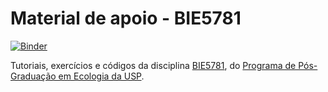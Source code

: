 # Material de apoio - BIE5781

[![Binder](https://mybinder.org/badge.svg)](https://mybinder.org/v2/gh/piLaboratory/bie5782/master?filepath=jupyter%2F)

Tutoriais, exercícios e códigos da disciplina [BIE5781](http://cmq.esalq.usp.br/BIE5781), do [Programa de Pós-Graduação em Ecologia da USP](http://posecologia.ib.usp.br/).